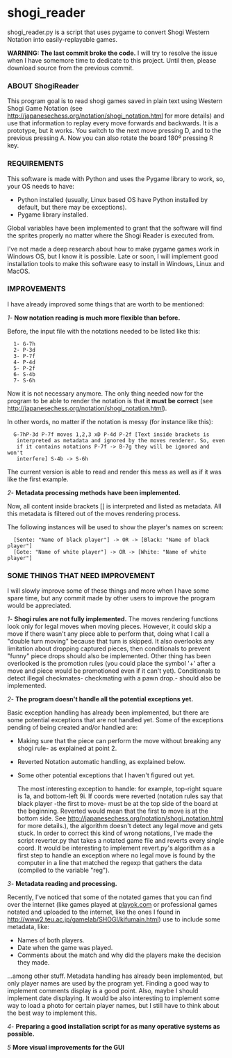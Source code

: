 shogi_reader
============

shogi_reader.py is a script that uses pygame to convert Shogi Western Notation into easily-replayable games.

**WARNING: The last commit broke the code.** I will try to resolve the issue when I have somemore time to dedicate
to this project. Until then, please download source from the previous commit.

### ABOUT ShogiReader ###

This program goal is to read shogi games saved in plain text using Western Shogi Game Notation (see http://japanesechess.org/notation/shogi_notation.html for more details) and use that information to replay every move forwards and backwards. It is a prototype, but it works. You switch to the next move pressing D, and to the previous pressing A. Now you can also rotate the board 180º pressing R key.

### REQUIREMENTS ###
This software is made with Python and uses the Pygame library to work, so, your OS needs to have:

- Python installed (usually, Linux based OS have Python installed by default, but there may be exceptions).
- Pygame library installed.

Global variables have been implemented to grant that the software will find the sprites properly no matter where the Shogi Reader is executed from.

I've not made a deep research about how to make pygame games work in Windows OS, but I know it is possible. Late or soon, I will implement good installation tools to make this software easy to install in Windows, Linux and MacOS.

### IMPROVEMENTS ###

I have already improved some things that are worth to be mentioned:

*1*- <b>Now notation reading is much more flexible than before.</b>

  Before, the input file with the notations needed to be listed like this:

	  1- G-7h
	  2- P-3d
	  3- P-7f
	  4- P-4d
	  5- P-2f
	  6- S-4b
	  7- S-6h

  Now it is not necessary anymore. The only thing needed now for the program to be able to render the notation is that **it must be correct** (see http://japanesechess.org/notation/shogi_notation.html).

  In other words, no matter if the notation is messy (for instance like this):

	  G-7hP-3d P-7f moves 1,2,3 xD P-4d P-2f [Text inside brackets is
	   interpreted as metadata and ignored by the moves renderer. So, even
	   if it contains notations P-7f -> B-7g they will be ignored and won't
	   interfere] S-4b -> S-6h

  The current version is able to read and render this mess as well as if it was like the first example.

*2*- **Metadata processing methods have been implemented.**

  Now, all content inside brackets [] is interpreted and listed as metadata. All this metadata is filtered out of the moves rendering process.

  The following instances will be used to show the player's names on screen:

	  [Sente: "Name of black player"] -> OR -> [Black: "Name of black player"]
	  [Gote: "Name of white player"] -> OR -> [White: "Name of white player"]


### SOME THINGS THAT NEED IMPROVEMENT ###

I will slowly improve some of these things and more when I have some spare time, but any commit made by other users to improve the program would be appreciated.

*1*- <b>Shogi rules are not fully implemented.</b>
   The moves rendering functions look only for legal moves when moving pieces. However, it could skip a move if there wasn't any piece able to perform that, doing what I call a "double turn moving" because that turn is skipped. It also overlooks any limitation about dropping captured pieces, then conditionals to prevent "funny" piece drops should also be implemented. Other thing has been overlooked is the promotion rules (you could place the symbol '+' after a move and piece would be promotioned even if it can't yet). Conditionals to detect illegal checkmates- checkmating with a pawn drop.- should also be implemented.

*2*- <b>The program doesn't handle all the potential exceptions yet.</b>

  Basic exception handling has already been implemented, but there are some potential exceptions that are not handled yet. Some of the exceptions pending of being created and/or handled are:
  
- Making sure that the piece can perform the move without breaking any shogi rule- as explained at point 2.
- Reverted Notation automatic handling, as explained below.
- Some other potential exceptions that I haven't figured out yet.

  The most interesting exception to handle: for example, top-right square is 1a, and bottom-left 9i. If coords were reverted (notation rules say that black player -the first to move- must be at the top side of the board at the beginning. Reverted would mean that the first to move is at the bottom side. See http://japanesechess.org/notation/shogi_notation.html for more details.), the algorithm doesn't detect any legal move and gets stuck. In order to correct this kind of wrong notations, I've made the script reverter.py that takes a notated game file and reverts every single coord. It would be interesting to implement revert.py's algorithm as a first step to handle an exception where no legal move is found by the computer in a line that matched the regexp that gathers the data (compiled to the variable "reg").
  
*3*- <b>Metadata reading and processing.</b>

  Recently, I've noticed that some of the notated games that you can find over the internet (like games played at <a href="http://playok.com">playok.com</a> or professional games notated and uploaded to the internet, like the ones I found in http://www2.teu.ac.jp/gamelab/SHOGI/kifumain.html) use to include some metadata, like:
  
- Names of both players.
- Date when the game was played.
- Comments about the match and why did the players make the decision they made.
    
...among other stuff. Metadata handling has already been implemented, but only player names are used by the program yet. Finding a good way to implement comments display is a good point. Also, maybe I should implement date displaying. It would be also interesting to implement some way to load a photo for certain player names, but I still have to think about the best way to implement this.

*4*- <b>Preparing a good installation script for as many operative systems as possible.</b>

*5* **More visual improvements for the GUI**
